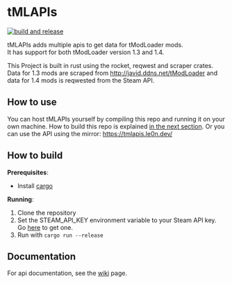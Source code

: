 # tMLAPIs
[![build and release](https://github.com/NotLe0n/tMLAPIs/actions/workflows/build-and-release.yml/badge.svg)](https://github.com/NotLe0n/tMLAPIs/actions/workflows/build-and-release.yml)

tMLAPIs adds multiple apis to get data for tModLoader mods.\
It has support for both tModLoader version 1.3 and 1.4.

This Project is built in rust using the rocket, reqwest and scraper crates.
Data for 1.3 mods are scraped from http://javid.ddns.net/tModLoader and data for 1.4 mods is reqwested from the Steam API.

## How to use
You can host tMLAPIs yourself by compiling this repo and running it on your own machine. How to build this repo is explained [in the next section](#how-to-build).
Or you can use the API using the mirror: https://tmlapis.le0n.dev/

## How to build
**Prerequisites**:
* Install [cargo](https://doc.rust-lang.org/cargo/getting-started/installation.html)

**Running**:
1. Clone the repository
2. Set the STEAM_API_KEY environment variable to your Steam API key. Go [here](https://steamcommunity.com/dev/apikey) to get one.
3. Run with `cargo run --release`

## Documentation
For api documentation, see the [wiki](https://github.com/NotLe0n/tMLAPIs/wiki) page.
